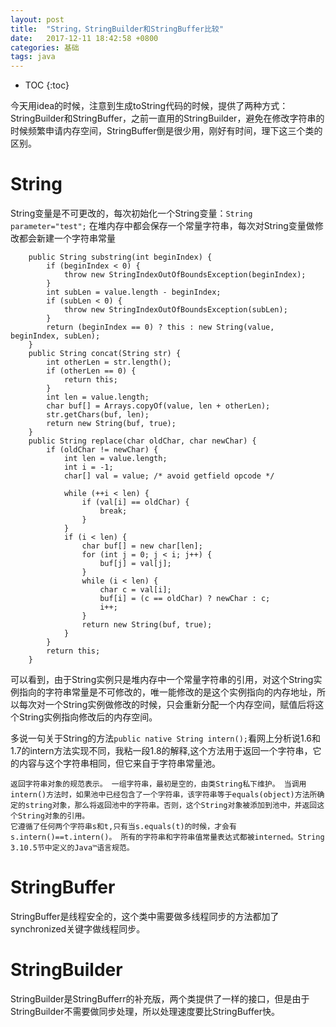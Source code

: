 ```yaml
---
layout: post
title:  "String，StringBuilder和StringBuffer比较"
date:   2017-12-11 18:42:58 +0800
categories: 基础
tags: java
---
```


* TOC
{:toc}

今天用idea的时候，注意到生成toString代码的时候，提供了两种方式：StringBuilder和StringBuffer，之前一直用的StringBuilder，避免在修改字符串的时候频繁申请内存空间，StringBuffer倒是很少用，刚好有时间，理下这三个类的区别。

# String
String变量是不可更改的，每次初始化一个String变量：`String parameter="test";` 在堆内存中都会保存一个常量字符串，每次对String变量做修改都会新建一个字符串常量

~~~
    public String substring(int beginIndex) {
        if (beginIndex < 0) {
            throw new StringIndexOutOfBoundsException(beginIndex);
        }
        int subLen = value.length - beginIndex;
        if (subLen < 0) {
            throw new StringIndexOutOfBoundsException(subLen);
        }
        return (beginIndex == 0) ? this : new String(value, beginIndex, subLen);
    }
    public String concat(String str) {
        int otherLen = str.length();
        if (otherLen == 0) {
            return this;
        }
        int len = value.length;
        char buf[] = Arrays.copyOf(value, len + otherLen);
        str.getChars(buf, len);
        return new String(buf, true);
    }
    public String replace(char oldChar, char newChar) {
        if (oldChar != newChar) {
            int len = value.length;
            int i = -1;
            char[] val = value; /* avoid getfield opcode */

            while (++i < len) {
                if (val[i] == oldChar) {
                    break;
                }
            }
            if (i < len) {
                char buf[] = new char[len];
                for (int j = 0; j < i; j++) {
                    buf[j] = val[j];
                }
                while (i < len) {
                    char c = val[i];
                    buf[i] = (c == oldChar) ? newChar : c;
                    i++;
                }
                return new String(buf, true);
            }
        }
        return this;
    }
~~~

可以看到，由于String实例只是堆内存中一个常量字符串的引用，对这个String实例指向的字符串常量是不可修改的，唯一能修改的是这个实例指向的内存地址，所以每次对一个String实例做修改的时候，只会重新分配一个内存空间，赋值后将这个String实例指向修改后的内存空间。


多说一句关于String的方法`public native String intern();`看网上分析说1.6和1.7的intern方法实现不同，我粘一段1.8的解释,这个方法用于返回一个字符串，它的内容与这个字符串相同，但它来自于字符串常量池。

~~~
返回字符串对象的规范表示。 一组字符串，最初是空的，由类String私下维护。 当调用intern()方法时，如果池中已经包含了一个字符串，该字符串等于equals(object)方法所确定的string对象，那么将返回池中的字符串。否则，这个String对象被添加到池中，并返回这个String对象的引用。
它遵循了任何两个字符串s和t,只有当s.equals(t)的时候，才会有s.intern()==t.intern()。 所有的字符串和字符串值常量表达式都被interned。String 3.10.5节中定义的Java™语言规范。
~~~

# StringBuffer
StringBuffer是线程安全的，这个类中需要做多线程同步的方法都加了synchronized关键字做线程同步。

# StringBuilder
StringBuilder是StringBufferr的补充版，两个类提供了一样的接口，但是由于StringBuilder不需要做同步处理，所以处理速度要比StringBuffer快。
